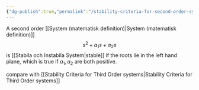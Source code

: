 ```yaml
---
{"dg-publish":true,"permalink":"/stability-criteria-for-second-order-systems/","tags":["reglerteknik"]}
---
```


A second order [[System (matematisk definition)\|System (matematisk definition)]] $$s^{2}+a_{1}s+a_{2}s$$ is [[Stabila och Instabila System\|stable]] if the roots lie in the left hand plane, which is true if $a_{1},a_{2}$ are both positive.

compare with [[Stability Criteria for Third Order systems\|Stability Criteria for Third Order systems]]

